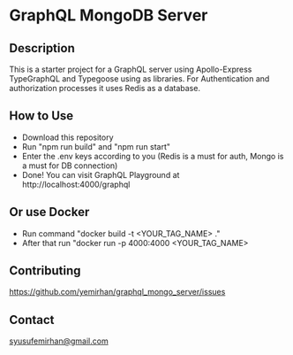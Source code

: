 # GraphQL MongoDB Server

## Description

This is a starter project for a GraphQL server using Apollo-Express TypeGraphQL and Typegoose using as libraries. 
For Authentication and authorization processes it uses Redis as a database.

## How to Use

- Download this repository
- Run "npm run build" and "npm run start"
- Enter the .env keys according to you (Redis is a must for auth, Mongo is a must for DB connection)
- Done! You can visit GraphQL Playground at http://localhost:4000/graphql

## Or use Docker

- Run command "docker build -t <YOUR_TAG_NAME> ."
- After that run "docker run -p 4000:4000 <YOUR_TAG_NAME> 

## Contributing
https://github.com/yemirhan/graphql_mongo_server/issues

## Contact
syusufemirhan@gmail.com
